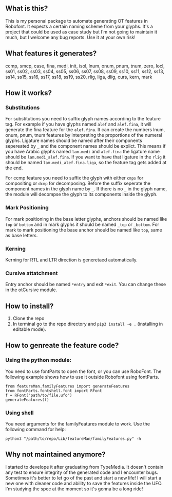 ## What is this?
This is my personal package to automate generating OT features in Robofont. It expects a certain naming scheme from your glyphs. It's a project that could be used as case study but I'm not going to maintain it much, but I welcome any bug reports. Use it at your own risk! 

## What features it generates?
ccmp, smcp, case, fina, medi, init, isol, lnum, onum, pnum, tnum, zero, locl, ss01, ss02, ss03, ss04, ss05, ss06, ss07, ss08, ss09, ss10, ss11, ss12, ss13, ss14, ss15, ss16, ss17, ss18, ss19, ss20, rlig, liga, dlig, curs, kern, mark

## How it works?
### Substitutions
For substitutions you need to suffix glyph names according to the feature tag. For example if you have glyphs named `alef` and `alef.fina`, it will generate the fina feature for the `alef.fina`. It can create the numbers lnum, onum, pnum, tnum features by interpreting the proportions of the numeral glyphs. Ligature names should be named after their components sepereated by `_` and the component names should be explict. This means if you have Arabic glyphs named `lam.medi` and `alef.fina` the ligature name should be `lam.medi_alef.fina`. If you want to have that ligature in the `rlig` it should be named `lam.medi_alef.fina.liga`, so the feature tag gets added at the end.

For ccmp feature you need to suffix the glyph with either `cmps` for compositing or `dcmp` for decomposing. Before the suffix seperate the component names in the glyph name by `_`. If there is no `_` in the glyph name, the module will decompse the glyph to its components inside the glyph.

### Mark Positioning
For mark positioning in the base letter glyphs, anchors should be named like `top` or `bottom` and in mark glyphs it should be named `_top` or `_bottom`. For mark to mark positioning the base anchor should be named like `top`, same as base letters.

### Kerning
Kerning for RTL and LTR direction is generetaed automatically.

### Cursive attatchment
Entry anchor should be named `*entry` and exit `*exit`. You can change these in the otCursive module.

## How to install?
1. Clone the repo
2. In terminal go to the repo directory and `pip3 install -e .` (installing in editable mode).

## How to genreate the feature code?
### Using the python module:
You need to use fontParts to open the font, or you can use RoboFont. The following example shows how to use it outside Robofont using fontParts.
```
from featureMan.familyFeatures import generateFeatures
from fontParts.fontshell.font import RFont
f = RFont("path/to/file.ufo")
generateFeatures(f)
```

### Using shell
You need arguments for the familyFeatures module to work. Use the following command for help:

`python3 "/path/to/repo/Lib/featureMan/familyFeatures.py" -h`


## Why not maintained anymore?
I started to develope it after graduating from TypeMedia. It doesn't contain any test to ensure integrity of the generated code and I encounter bugs. Sometimes it's better to let go of the past and start a new life! I will start a new one with cleaner code and ability to save the features inside the UFO. I'm studying the spec at the moment so it's gonna be a long ride!
